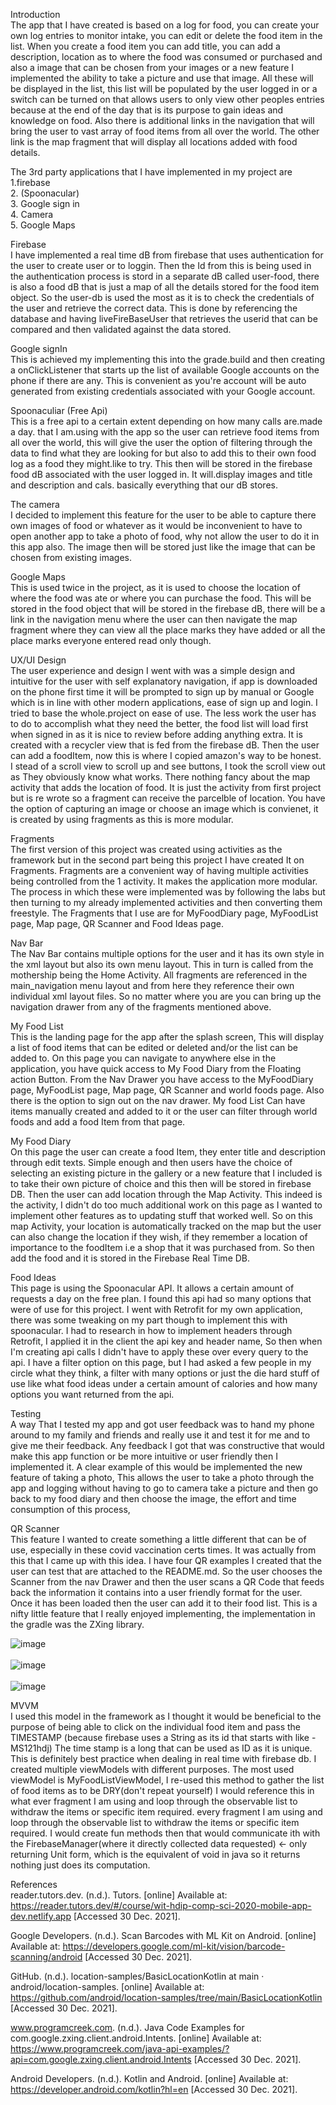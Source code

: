Introduction <br>
The app that I have created is based on a log for food, you can create your own log entries to
monitor intake, you can edit or delete the food item in the list.
When you create a food item you can add title, you can add a description, location as to where the
food was consumed or purchased and also a image that can be chosen
from your images or a new feature I implemented the ability to take a picture and use that image.
All these will be displayed in the list, this list will be populated
by the user logged in or a switch can be turned on that allows users to only view other peoples
entries because at the end of the day that is its purpose to gain ideas
and knowledge on food. Also there is additional links in the navigation that will bring the user to
vast array of food items from all over the world. The other link is
the map fragment that will display all locations added with food details.

The 3rd party applications that I have implemented in my project are <br>
1.firebase <br>
2. (Spoonacular) <br>
3. Google sign in <br>
4. Camera <br>
5. Google Maps<br>

Firebase<br>
I have implemented a real time dB from firebase that uses authentication for the user to create
user or to loggin. Then the Id from this is being used in the authentication process is stord in a
separate dB called user-food, there is also a food dB that is just a map of all the details stored
for the food item object. So the user-db is used the most as it is to check the credentials of the
user and retrieve the correct data. This is done by referencing the database and having
liveFireBaseUser that retrieves the userid that can be compared and then validated against the data
stored.

Google signIn<br>
This is achieved my implementing this into the grade.build and then creating a onClickListener that
starts up the list of available Google accounts on the phone if there are any. This is convenient as
you're account will be auto generated from existing credentials associated with your Google account.

Spoonaculiar (Free Api)<br>
This is a free api to a certain extent depending on how many calls are.made a day. that I am.using
with the app so the user can retrieve food items from all over the world, this will give the user
the option of filtering through the data to find what they are looking for but also to add this to
their own food log as a food they might.like to try. This then will be stored in the firebase food
dB associated with the user logged in. It will.display images and title and description and cals.
basically everything that our dB stores.

The camera<br>
I decided to implement this feature for the user to be able to capture there own images of food or
whatever as it would be inconvenient to have to open another app to take a photo of food, why not
allow the user to do it in this app also. The image then will be stored just like the image that can
be chosen from existing images.

Google Maps<br>
This is used twice in the project, as it is used to choose the location of where the food was ate or
 where you can purchase the food. This will be stored in the food object that will be stored in the
 firebase dB, there will be a link in the navigation menu where the user can then navigate the map
 fragment where they can view all the place marks they have added or all the place marks everyone
 entered read only though.

 UX/UI Design<br>
 The user experience and design I went with was a simple design and intuitive for the user with self
 explanatory navigation, if app is downloaded on the phone first time it will be prompted to sign up
 by manual or Google which is in line with other modern applications, ease of sign up and login. I
 tried to base the whole.project on ease of use. The less work the user has to do to accomplish what
  they need the better,  the food list will load first when signed in as it is nice to review before
  adding anything extra. It is created with a recycler view that is fed from the firebase dB. Then
  the user can add a foodItem, now this is where I copied amazon's way to be honest. I stead of a
  scroll view to scroll up and see buttons, I took the scroll view out as They obviously know what
  works. There nothing fancy about the map activity that adds the location of food. It is just the
  activity from first project but is re wrote so a fragment can receive the parcelble of location.
  You have the option of capturing an image or choose an image which is convienet, it is created by
  using fragments as this is more modular.


Fragments<br>
The first version of this project was created using activities as the framework but in the second part being this project I have created It on Fragments. Fragments are a convenient way of having multiple activities being controlled from the 1 activity. It makes the application more modular. The process in which these were implemented was by following the labs but then turning to my already implemented activities and then converting them freestyle. The Fragments that I use are for MyFoodDiary page, MyFoodList page, Map page, QR Scanner and Food Ideas page.

Nav Bar<br>
The Nav Bar contains multiple options for the user and it has its own style in the xml layout but also its own menu layout. This in turn is called from the mothership being the Home Activity. All fragments are referenced in the main_navigation menu layout and from here they reference their own individual xml layout files. So no matter where you are you can bring up the navigation drawer from any of the fragments mentioned above.

My Food List<br>
This is the landing page for the app after the splash screen, This will display a list of food items that can be edited or deleted and/or the list can be added to. On this page you can navigate to anywhere else in the application, you have quick access to My Food Diary from the Floating action Button. From the Nav Drawer you have access to the MyFoodDiary page, MyFoodList page, Map page, QR Scanner and world foods page. Also there is the option to sign out on the nav drawer. My food List Can have items manually created and added to it or the user can filter through world foods and add a food Item from that page.

My Food Diary<br>
On this page the user can create a food Item, they enter title and description through edit texts. Simple enough and then users have the choice of selecting an existing picture in the gallery or a new feature that I included is to take their own picture of choice and this then will be stored in firebase DB. Then the user can add location through the Map Activity. This indeed is the activity, I didn't do too much additional work on this page as I wanted to implement other features as to updating stuff that worked well. So on this map Activity, your location is automatically tracked on the map but the user can also change the location if they wish, if they remember a location of importance to the foodItem i.e a shop that it was purchased from. So then add the food and it is stored in the Firebase Real Time DB.

Food Ideas<br>
This page is using the Spoonacular API. It allows a certain amount of requests a day on the free plan. I found this api had so many options that were of use for this project. I went with Retrofit for my own application, there was some tweaking on my part though to implement this with spoonacular. I had to research in how to implement headers through Retrofit, I applied it in the client the api key and header name, So then when I'm creating api calls I didn't have to apply these over every query to the api. I have a filter option on this page, but I had asked a few people in my circle what they think, a filter with many options or just the die hard stuff of use like what food ideas under a certain amount of calories and how many options you want returned from the api.

Testing<br>
A way That I tested my app and got user feedback was to hand my phone around to my family and friends and really use it and test it for me and to give me their feedback. Any feedback I got that was constructive that would make this app function or be more intuitive or user friendly then I implemented it. A clear example of this would be implemented the new feature of taking a photo, This allows the user to take a photo through the app and logging without having to go to camera take a picture and then go back to my food diary and then choose the image, the effort and time consumption of this process,

QR Scanner<br>
This feature I wanted to create something a little different that can be of use, especially in these covid vaccination certs times. It was actually from this that I came up with this idea. I have four QR examples I created that the user can test that are attached to the README.md. So the user chooses the Scanner from the nav Drawer and then the user scans a QR Code that feeds back the information it contains into a user friendly format for the user. Once it has been loaded then the user can add it to their food list. This is a nifty little feature that I really enjoyed implementing, the implementation in the gradle was the ZXing library.

![image](https://user-images.githubusercontent.com/50295964/147794163-1ae55476-c840-4d16-b56d-78ab84268088.png)
<br><br>
![image](https://user-images.githubusercontent.com/50295964/147794191-2ff01a68-3838-4c3c-836b-4282fd25ba07.png)
<br><br>
![image](https://user-images.githubusercontent.com/50295964/147794221-d28e51b8-2d4f-4f6a-b85b-a9605ce4ac0a.png)


MVVM<br>
I used this model in the framework as I thought it would be beneficial to the purpose of being able to click on the individual food item and pass the TIMESTAMP (because firebase uses a String as its id that starts with like -MS121hdj) The time stamp is a long that can be used as ID as it is unique. This is definitely best practice when dealing in real time with firebase db. I created multiple viewModels with different purposes. The most used viewModel is MyFoodListViewModel, I re-used this method to gather the list of food items as to be DRY(don't repeat yourself) I would reference this in what ever fragment I am using and loop through the observable list to withdraw the items or specific item required. every fragment I am using and loop through the observable list to withdraw the items or specific item required. I would create fun methods then that would communicate ith with the FirebaseManager(where it directly collected data requested) <- only returning Unit form, which is the equivalent of void in java so it returns nothing just does its computation.

References <br>
reader.tutors.dev. (n.d.). Tutors. [online] Available at: https://reader.tutors.dev/#/course/wit-hdip-comp-sci-2020-mobile-app-dev.netlify.app [Accessed 30 Dec. 2021].

Google Developers. (n.d.). Scan Barcodes with ML Kit on Android. [online] Available at: https://developers.google.com/ml-kit/vision/barcode-scanning/android [Accessed 30 Dec. 2021].

GitHub. (n.d.). location-samples/BasicLocationKotlin at main · android/location-samples. [online] Available at: https://github.com/android/location-samples/tree/main/BasicLocationKotlin [Accessed 30 Dec. 2021].

www.programcreek.com. (n.d.). Java Code Examples for com.google.zxing.client.android.Intents. [online] Available at: https://www.programcreek.com/java-api-examples/?api=com.google.zxing.client.android.Intents [Accessed 30 Dec. 2021].

Android Developers. (n.d.). Kotlin and Android. [online] Available at: https://developer.android.com/kotlin?hl=en [Accessed 30 Dec. 2021].
